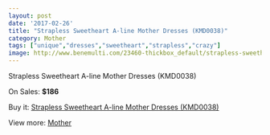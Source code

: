 ```yaml
---
layout: post
date: '2017-02-26'
title: "Strapless Sweetheart A-line Mother Dresses (KMD0038)"
category: Mother
tags: ["unique","dresses","sweetheart","strapless","crazy"]
image: http://www.benemulti.com/23460-thickbox_default/strapless-sweetheart-a-line-mother-dresses-kmd0038.jpg
---
```

Strapless Sweetheart A-line Mother Dresses (KMD0038)

On Sales: **$186**
<a href="https://www.benemulti.com/en/mother/9128-strapless-sweetheart-a-line-mother-dresses-kmd0038.html"><amp-img layout="responsive" width="600" height="600" src="//www.benemulti.com/23460-thickbox_default/strapless-sweetheart-a-line-mother-dresses-kmd0038.jpg" alt="Strapless Sweetheart A-line Mother Dresses (KMD0038) 0" /></a>

Buy it: [Strapless Sweetheart A-line Mother Dresses (KMD0038)](https://www.benemulti.com/en/mother/9128-strapless-sweetheart-a-line-mother-dresses-kmd0038.html "Strapless Sweetheart A-line Mother Dresses (KMD0038)")

View more: [Mother](https://www.benemulti.com/en/76-mother "Mother")